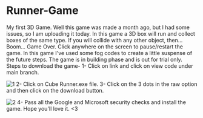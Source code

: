 # Runner-Game
My first 3D Game.
Well this game was made a month ago, but I had some issues, so I am uploading it today.
In this game a 3D box will run and collect boxes of the same type.
If you will collide with any other object, then... Boom... Game Over.
Click anywhere on the screen to pause/restart the game.
In this game I've used some fog codes to create a little suspense of the future steps.
The game is in building phase and is out for trial only.
Steps to download the game-
1- Click on link and click on view code under main branch.

![1](https://user-images.githubusercontent.com/82103149/196495319-1a2c11b0-e593-48be-8029-b861803b9578.png)
2- Click on Cube Runner.exe file.
3- Click on the 3 dots in the raw option and then click on the download button.

![2](https://user-images.githubusercontent.com/82103149/196495664-1d6f9d59-5e9e-49de-87e4-2fbb8d422c3d.png)
4- Pass all the Google and Microsoft security checks and install the game.
Hope you'll love it. <3
 
